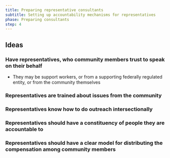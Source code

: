 ```yaml
---
title: Preparing representative consultants
subtitle: Setting up accountability mechanisms for representatives
phase: Preparing consultants
step: 4
---
```

## Ideas

### Have representatives, who community members trust to speak on their behalf

* They may be support workers, or from a supporting federally regulated entity, or from the community themselves

### Representatives are trained about issues from the community

### Representatives know how to do outreach intersectionally

### Representatives should have a constituency of people they are accountable to

### Representatives should have a clear model for distributing the compensation among community members

